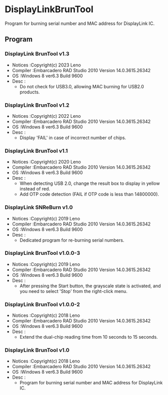 # DisplayLinkBrunTool
 Program for burning serial number and MAC address for DisplayLink IC.

## Program

### DisplayLink  BrunTool v1.3
- Notices :Copyright(c) 2023 Leno
- Compiler :Embarcadero RAD Studio 2010 Version 14.0.3615.26342
- OS :Windows 8 ver6.3 Build 9600
- Desc : 
	- Do not check for USB3.0, allowing MAC burning for USB2.0 products.

### DisplayLink  BrunTool v1.2
- Notices :Copyright(c) 2022 Leno
- Compiler :Embarcadero RAD Studio 2010 Version 14.0.3615.26342
- OS :Windows 8 ver6.3 Build 9600
- Desc : 
	- Display 'FAIL' in case of incorrect number of chips.

### DisplayLink  BrunTool v1.1
- Notices :Copyright(c) 2020 Leno
- Compiler :Embarcadero RAD Studio 2010 Version 14.0.3615.26342
- OS :Windows 8 ver6.3 Build 9600
- Desc : 
	- When detecting USB 2.0, change the result box to display in yellow instead of red.
	- Add OTP code detection (FAIL if OTP code is less than 14800000).

### DisplayLink SNReBurn v1.0
- Notices :Copyright(c) 2019 Leno
- Compiler :Embarcadero RAD Studio 2010 Version 14.0.3615.26342
- OS :Windows 8 ver6.3 Build 9600
- Desc : 
	- Dedicated program for re-burning serial numbers.

### DisplayLink  BrunTool v1.0.0-3
- Notices :Copyright(c) 2019 Leno
- Compiler :Embarcadero RAD Studio 2010 Version 14.0.3615.26342
- OS :Windows 8 ver6.3 Build 9600
- Desc : 
	- After pressing the Start button, the grayscale state is activated, and you need to select 'Stop' from the right-click menu.

### DisplayLink  BrunTool v1.0.0-2
- Notices :Copyright(c) 2018 Leno
- Compiler :Embarcadero RAD Studio 2010 Version 14.0.3615.26342
- OS :Windows 8 ver6.3 Build 9600
- Desc : 
	- Extend the dual-chip reading time from 10 seconds to 15 seconds.

### DisplayLink  BrunTool v1.0
- Notices :Copyright(c) 2018 Leno
- Compiler :Embarcadero RAD Studio 2010 Version 14.0.3615.26342
- OS :Windows 8 ver6.3 Build 9600
- Desc : 
	- Program for burning serial number and MAC address for DisplayLink IC.

